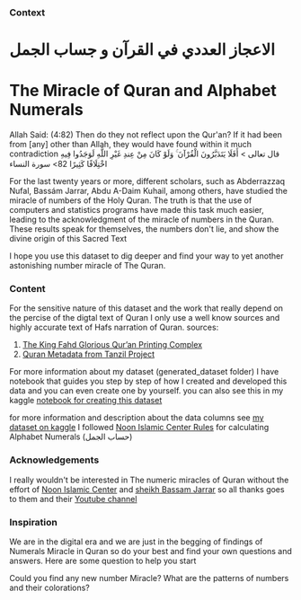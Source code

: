 ### Context

# الاعجاز العددي في القرآن و جساب الجمل
# The Miracle of Quran and Alphabet Numerals
Allah Said: (4:82) Then do they not reflect upon the Qur'an? If it had been from [any] other than Allah, they would have found within it much contradiction
قال تعالى > أَفَلَا يَتَدَبَّرُونَ الْقُرْآنَ ۚ وَلَوْ كَانَ مِنْ عِندِ غَيْرِ اللَّهِ لَوَجَدُوا فِيهِ اخْتِلَافًا كَثِيرًا 82> سورة النساء

For the last twenty years or more, different scholars, such as Abderrazzaq Nufal, Bassám Jarrar, Abdu A-Daim Kuhail, among others, have studied the miracle of numbers of the Holy Quran. The truth is that the use of computers and statistics programs have made this task much easier, leading to the acknowledgment of the miracle of numbers in the Quran. These results speak for themselves, the numbers don't lie, and show the divine origin of this Sacred Text

I hope you use this dataset to dig deeper and find your way to yet another astonishing number miracle of The Quran.

### Content

For the sensitive nature of this dataset and the work that really depend on the percise of the digtal text of Quran I only use a well know sources and highly accurate text of Hafs narration of Quran. 
sources:
1. [The King Fahd Glorious Qur’an Printing Complex](https://dm.qurancomplex.gov.sa/en/projectabstract/)
2. [Quran Metadata from Tanzil Project](https://tanzil.net/docs/Tanzil_Project) 

For more information about my dataset (generated_dataset folder) I have notebook that guides you step by step of how I created and developed this data and you can even create one by yourself. you can also see this in my kaggle [notebook for creating this dataset](https://www.kaggle.com/mohamedmoaz/building-numeric-quran-dataset)

for more information and description about the data columns see [my dataset on kaggle](https://www.kaggle.com/mohamedmoaz/numeric-quran)
I followed [Noon Islamic Center Rules](http://www.islamnoon.com/Nashrat/kawaed.htm) for calculating Alphabet Numerals (حساب الجمل)

### Acknowledgements

I really wouldn't be interested in The numeric miracles of Quran without the effort of [Noon Islamic Center](http://www.islamnoon.com/) and [sheikh Bassam Jarrar](https://www.youtube.com/channel/UCeM3H72v5rzf_4J5aZV8BmQ)
so all thanks goes to them and their [Youtube channel](https://www.youtube.com/channel/UCeM3H72v5rzf_4J5aZV8BmQ)

### Inspiration

We are in the digital era and we are just in the begging of findings of Numerals Miracle in Quran so do your best and find your own questions and answers. Here are some question to help you start

Could you find any new number Miracle?
What are the patterns of numbers and their colorations?
